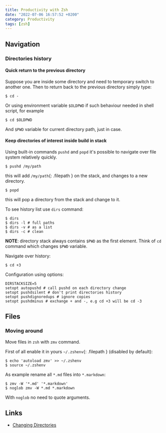 ```yaml
---
title: Productivity with Zsh
date: "2022-07-06 16:57:52 +0200"
category: Productivity
tags: [zsh]
---
```


## Navigation
### Directories history
#### Quick return to the previous directory

Suppose you are inside some directory and need to temporary switch to another one.
Then to return back to the previous directory simply type:

```console
$ cd -
```

Or using environment variable `$OLDPWD` if such behaviour needed in shell script, for example

```console
$ cd $OLDPWD
```

And `$PWD` variable for current directory path, just in case.

#### Keep directories of interest inside build in stack

Using built-in commands `pushd` and `popd` it's possible to navigate over file system relatively quickly.

```console
$ pushd /my/path
```
this will add `/my/path`{: .filepath } on the stack, and changes to a new directory.

```console
$ popd
```

this will pop a directory from the stack and change to it.

To see history list use `dirs` command:

```console
$ dirs
$ dirs -l # full paths
$ dirs -v # as a list
$ dirs -c # clean
```

__NOTE__: directory stack always contains `$PWD` as the first element. Think of `cd` command which changes `$PWD` variable.

Navigate over history:

```console
$ cd +3
```

Configuration using options:

```shell
DIRSTACKSIZE=5
setopt autopushd # call pushd on each directory change
setopt pushdsilent # don't print directories history
setopt pushdignoredups # ignore copies
setopt pushdminus # exchange + and -, e.g cd +3 will be cd -3
```

## Files

### Moving around

Move files in `zsh` with `zmv` command.

First of all enable it in yours `~/.zshenv`{: .filepath } (disabled by default):

```console
$ echo 'autoload zmv' >> ~/.zshenv
$ source ~/.zshenv
```

As example rename all `*.md` files into `*.markdown`:

```console
$ zmv -W '*.md' '*.markdown'
$ noglob zmv -W *.md *.markdown
```

With `noglob` no need to quote arguments.

## Links

- [Changing Directories](https://zsh.sourceforge.io/Doc/Release/Options.html#Changing-Directories)

